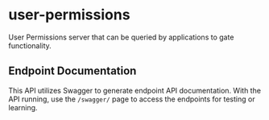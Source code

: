 # user-permissions
User Permissions server that can be queried by applications to gate functionality.

## Endpoint Documentation
This API utilizes Swagger to generate endpoint API documentation. With the API running, use the `/swagger/` page to access the endpoints for testing or learning.